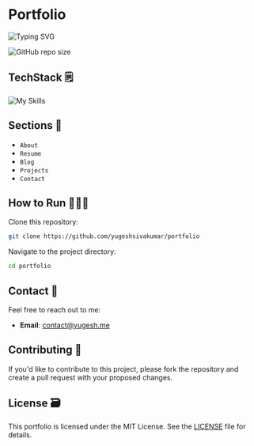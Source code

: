 # Portfolio

![Typing SVG](https://readme-typing-svg.demolab.com/?lines=Welcome+to+my+portfolio!+🚀)

![GitHub repo size](https://img.shields.io/github/repo-size/yugeshsivakumar/portfolio)

## TechStack 🗒️

![My Skills](https://skillicons.dev/icons?i=html,css,javascript,php,git,vscode)

## Sections 🔖
- `About`
- `Resume`
- `Blog`
- `Projects`
- `Contact`
  
## How to Run 🏃‍♂️‍➡️
Clone this repository:

```bash
git clone https://github.com/yugeshsivakumar/portfolio
```
Navigate to the project directory:

```bash
cd portfolio
```

## Contact 📩

Feel free to reach out to me:

- **Email**: contact@yugesh.me

## Contributing 🛂
If you'd like to contribute to this project, please fork the repository and create a pull request with your proposed changes.

## License 🗃️

This portfolio is licensed under the MIT License. See the [LICENSE](LICENSE) file for details.
